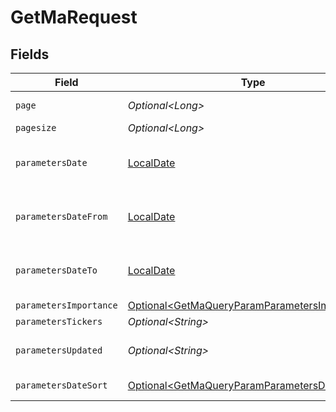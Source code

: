 # GetMaRequest


## Fields

| Field                                                                                                            | Type                                                                                                             | Required                                                                                                         | Description                                                                                                      |
| ---------------------------------------------------------------------------------------------------------------- | ---------------------------------------------------------------------------------------------------------------- | ---------------------------------------------------------------------------------------------------------------- | ---------------------------------------------------------------------------------------------------------------- |
| `page`                                                                                                           | *Optional\<Long>*                                                                                                | :heavy_minus_sign:                                                                                               | Page number                                                                                                      |
| `pagesize`                                                                                                       | *Optional\<Long>*                                                                                                | :heavy_minus_sign:                                                                                               | Page size                                                                                                        |
| `parametersDate`                                                                                                 | [LocalDate](https://docs.oracle.com/javase/8/docs/api/java/time/LocalDate.html)                                  | :heavy_minus_sign:                                                                                               | Date in YYYY-MM-DD format                                                                                        |
| `parametersDateFrom`                                                                                             | [LocalDate](https://docs.oracle.com/javase/8/docs/api/java/time/LocalDate.html)                                  | :heavy_minus_sign:                                                                                               | Start date in YYYY-MM-DD format                                                                                  |
| `parametersDateTo`                                                                                               | [LocalDate](https://docs.oracle.com/javase/8/docs/api/java/time/LocalDate.html)                                  | :heavy_minus_sign:                                                                                               | End date in YYYY-MM-DD format                                                                                    |
| `parametersImportance`                                                                                           | [Optional\<GetMaQueryParamParametersImportance>](../../models/operations/GetMaQueryParamParametersImportance.md) | :heavy_minus_sign:                                                                                               | Importance                                                                                                       |
| `parametersTickers`                                                                                              | *Optional\<String>*                                                                                              | :heavy_minus_sign:                                                                                               | Tickers                                                                                                          |
| `parametersUpdated`                                                                                              | *Optional\<String>*                                                                                              | :heavy_minus_sign:                                                                                               | Updated time in Unix format                                                                                      |
| `parametersDateSort`                                                                                             | [Optional\<GetMaQueryParamParametersDateSort>](../../models/operations/GetMaQueryParamParametersDateSort.md)     | :heavy_minus_sign:                                                                                               | Sort by date                                                                                                     |